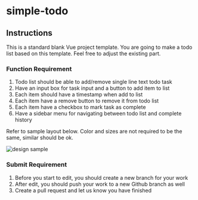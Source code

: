 # simple-todo

## Instructions

This is a standard blank Vue project template. You are going to make a todo list based on this template. Feel free to adjust the existing part.

### Function Requirement

1. Todo list should be able to add/remove single line text todo task
2. Have an input box for task input and a button to add item to list
3. Each item should have a timestamp when add to list
4. Each item have a remove button to remove it from todo list
5. Each item have a checkbox to mark task as complete
6. Have a sidebar menu for navigating between todo list and complete history

Refer to sample layout below. Color and sizes are not required to be the same, similar should be ok.

![design sample](https://user-images.githubusercontent.com/44193502/122222502-e97bc480-cee4-11eb-8f4d-42444aff8a2f.jpg)

### Submit Requirement

1. Before you start to edit, you should create a new branch for your work
2. After edit, you should push your work to a new Github branch as well
3. Create a pull request and let us know you have finished
